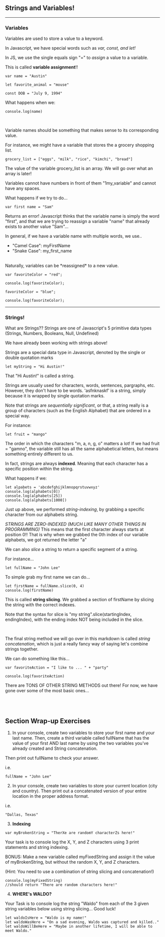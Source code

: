 ## Strings and Variables!
---

### Variables

Variables are used to store a value to a keyword.

In Javascript, we have special words such as *var, const, and let!*

In JS, we use the single equals sign "=" to *assign* a value to a variable.

This is called **variable assignment**!!

```
var name = "Austin"

let favorite_animal = "mouse"

const DOB = "July 9, 1994"
```

What happens when we:

```
console.log(name)
```

<br>

Variable names should be something that makes sense to its corresponding value.

For instance, we might have a variable that stores the a grocery shopping list.

```
grocery_list = ["eggs", "milk", "rice", "kimchi", "bread"]
```

The value of the variable grocery_list is an array. We will go over what an array is
later!

Variables cannot have numbers in front of them "1my_variable" and cannot have
any spaces.

What happens if we try to do...
```
var first name = "Sam"
```

Returns an error! Javascript thinks that the variable name is simply the word "first",
and that we are trying to reassign a variable "name" that already exists to another value "Sam"...

In general, if we have a variable name with multiple words, we use..
<ul>
<li>"Camel Case": myFirstName</li>
<li>"Snake Case": my_first_name</li>
</ul>

<br>
Naturally, variables can be *reassigned* to a new value.

```
var favoriteColor = "red";

console.log(favoriteColor);

favoriteColor = "blue";

console.log(favoriteColor);
```

---
### Strings!

What are Strings?? Strings are one of Javascript's 5 primitive data types (Strings, Numbers, Booleans, Null, Undefined)

We have already been working with strings above!

Strings are a special data type in Javascript, denoted by the single or double quotation marks

```
let myString = "Hi Austin!"
```

That "Hi Austin!" is called a string.

Strings are usually used for characters, words, sentences, pargraphs, etc.
<br>
However, they don't have to be words. 'asfnknaskf' is a string, simply because it is
wrapped by single quotation marks.

Note that strings are *sequentially significant*, or that, a string really is a group of characters
(such as the English Alphabet) that are ordered in a special way.

For instance:
```
let fruit = "mango"
```

The order in which the characters "m, a, n, g, o" matters a lot!
If we had fruit = "gamno", the variable still has all the same alphabetical letters,
but means something entirely different to us.

In fact, strings are always **indexed**. Meaning that each character has a specific position
within the string.

What happens if we:
```
let alpabets = 'abcdefghijklmnopqrstuvwxyz'
console.log(alphabets[0])
console.log(alphabets[25])
console.log(alphabets[1000])
```
Just up above, we performed *string-indexing*, by grabbing a specific character
from our alphabets string.

*STRINGS ARE ZERO-INDEXED (MUCH LIKE MANY OTHER THINGS IN PROGRAMMING)*
This means that the first character always starts at position 0!!
That is why when we grabbed the 0th index of our variable alphabets, we got returned
the letter "a"

We can also *slice* a string to return a specific segment of a string.

For instance...
```
let fullName = "John Lee"
```

To simple grab my first name we can do...
```
let firstName = fullName.slice(0, 4)
console.log(firstName)
```

This is called **string slicing**. We grabbed a section of firstName by slicing the
string with the correct indexes.

Note that the syntax for slice is "my string".slice(startingIndex, endingIndex),
with the ending index NOT being included in the slice.

<br>

The final string method we will go over in this markdown is called *string concatenation*,
which is just a really fancy way of saying let's combine strings together.

We can do something like this...
```
var favoriteAction = "I like to ... " + "party"

console.log(favoriteAction)
```

There are TONS OF OTHER STRING METHODS out there! For now, we have gone over some of the
most basic ones...

<br>
<br>

## Section Wrap-up Exercises

1. In your console, create two variables to store your first name and your last name.
Then, create a third variable called fullName that has the value of your first AND last name
by using the two variables you've already created and String concatenation.

Then print out fullName to check your answer.

i.e.
```
fullName = "John Lee"
```

2. In your console, create two variables to store your current location (city and country).
Then print out a concatenated version of your entire location in the proper address format.

i.e.
```
"Dallas, Texas"
```

3. **Indexing**
```
var myBrokenString = "TherXe are randomY characterZs here!"
```
Your task is to console log the X, Y, and Z characters using 3 print statements and string indexing.

BONUS: Make a new variable called myFixedString and assign it the value of myBrokenString,
but without the random X, Y, and Z characters.

(Hint: You need to use a combination of string slicing and concatenation!)

```
console.log(myFixedString)
//should return "There are random characters here!"
```

4. **WHERE's WALDO?**

Your Task is to console log the string "Waldo" from each of the 3 given string variables
below using string slicing... Good luck!

```
let waldoIsHere = "Waldo is my name!"
let waldoWasHere = "On a sad evening, Waldo was captured and killed.."
let waldoWillBeHere = "Maybe in another lifetime, I will be able to meet Waldo."
```
